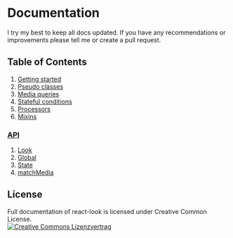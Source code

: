 # Documentation
I try my best to keep all docs updated. If you have any recommendations or improvements please tell me or create a pull request.

## Table of Contents
1. [Getting started](GettingStarted.md)
2. [Pseudo classes](PseudoClasses.md)
3. [Media queries](MediaQueries.md)
4. [Stateful conditions](StatefulConditions.md)
5. [Processors](Processors.md)
6. [Mixins](Mixins.md) 

### [API](api/API.md)
1. [Look](api/Look.md)
2. [Global](api/Global.md)
3. [State](api/State.md)
4. [matchMedia](api/matchMedia.md)

## License
Full documentation of react-look is licensed under Creative Common License.<br>
<a rel="license" href="http://creativecommons.org/licenses/by/4.0/"><img alt="Creative Commons Lizenzvertrag" style="border-width:0" src="https://i.creativecommons.org/l/by/4.0/88x31.png" /></a><br />
